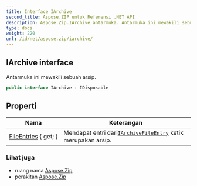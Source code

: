 ```yaml
---
title: Interface IArchive
second_title: Aspose.ZIP untuk Referensi .NET API
description: Aspose.Zip.IArchive antarmuka. Antarmuka ini mewakili sebuah arsip.
type: docs
weight: 220
url: /id/net/aspose.zip/iarchive/
---
```

## IArchive interface

Antarmuka ini mewakili sebuah arsip.

```csharp
public interface IArchive : IDisposable
```

## Properti

| Nama | Keterangan |
| --- | --- |
| [FileEntries](../../aspose.zip/iarchive/fileentries/) { get; } | Mendapat entri dari[`IArchiveFileEntry`](../iarchivefileentry/) ketik merupakan arsip. |

### Lihat juga

* ruang nama [Aspose.Zip](../../aspose.zip/)
* perakitan [Aspose.Zip](../../)


